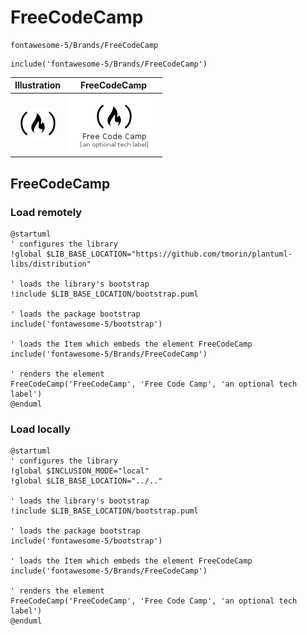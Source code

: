 # FreeCodeCamp


```text
fontawesome-5/Brands/FreeCodeCamp
```

```text
include('fontawesome-5/Brands/FreeCodeCamp')
```



| Illustration | FreeCodeCamp |
| :---: | :---: |
| ![illustration for Illustration](../../fontawesome-5/Brands/FreeCodeCamp.png) | ![illustration for FreeCodeCamp](../../fontawesome-5/Brands/FreeCodeCamp.Local.png) |




## FreeCodeCamp

### Load remotely
```plantuml
@startuml
' configures the library
!global $LIB_BASE_LOCATION="https://github.com/tmorin/plantuml-libs/distribution"

' loads the library's bootstrap
!include $LIB_BASE_LOCATION/bootstrap.puml

' loads the package bootstrap
include('fontawesome-5/bootstrap')

' loads the Item which embeds the element FreeCodeCamp
include('fontawesome-5/Brands/FreeCodeCamp')

' renders the element
FreeCodeCamp('FreeCodeCamp', 'Free Code Camp', 'an optional tech label')
@enduml
```

### Load locally
```plantuml
@startuml
' configures the library
!global $INCLUSION_MODE="local"
!global $LIB_BASE_LOCATION="../.."

' loads the library's bootstrap
!include $LIB_BASE_LOCATION/bootstrap.puml

' loads the package bootstrap
include('fontawesome-5/bootstrap')

' loads the Item which embeds the element FreeCodeCamp
include('fontawesome-5/Brands/FreeCodeCamp')

' renders the element
FreeCodeCamp('FreeCodeCamp', 'Free Code Camp', 'an optional tech label')
@enduml
```

